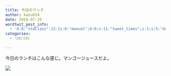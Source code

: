 ```yaml
---
title: 今日のランチ
author: kazu634
date: 2010-07-25
wordtwit_post_info:
  - 'O:8:"stdClass":13:{s:6:"manual";b:0;s:11:"tweet_times";i:1;s:5:"delay";i:0;s:7:"enabled";i:1;s:10:"separation";s:2:"60";s:7:"version";s:3:"3.7";s:14:"tweet_template";b:0;s:6:"status";i:2;s:6:"result";a:0:{}s:13:"tweet_counter";i:2;s:13:"tweet_log_ids";a:1:{i:0;i:5311;}s:9:"hash_tags";a:0:{}s:8:"accounts";a:1:{i:0;s:7:"kazu634";}}'
categories:
  - つれづれ

---
```

<div class="section">
<p>
    今日のランチはこんな感じ。マンゴージュースだよ。
</p>
  
<p>
<center>
</center>
</p>
  
<p>
<a href="http://flickr.com/photos/42332031@N02/4826267813/" onclick="__gaTracker('send', 'event', 'outbound-article', 'http://flickr.com/photos/42332031@N02/4826267813/', '');" title="Dessert"><img src="http://farm5.static.flickr.com/4095/4826267813_e307cdcf5c.jpg" /></a>
</p></p>
</div>
